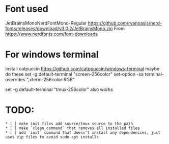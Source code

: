 # Font used
JetBrainsMonoNerdFontMono-Regular 
https://github.com/ryanoasis/nerd-fonts/releases/download/v3.0.2/JetBrainsMono.zip
From https://www.nerdfonts.com/font-downloads

# For windows terminal
Install catpuccin https://github.com/catppuccin/windows-terminal
maybe do these
set -g default-terminal "screen-256color" set-option -sa terminal-overrides ",xterm-256color:RGB"

set -g default-terminal "tmux-256color" also works





# TODO:
    * [ ] make init files add source/tmux source to the path
    * [ ] make `clean_command` that removes all installed files
    * [ ] add `init` command that doesn't install any dependencies, just uses zip files to avoid sudo apt installs

